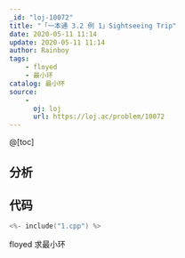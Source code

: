 ```yaml
---
_id: "loj-10072"
title: "「一本通 3.2 例 1」Sightseeing Trip"
date: 2020-05-11 11:14
update: 2020-05-11 11:14
author: Rainboy
tags:
    - floyed
    - 最小环
catalog: 最小环
source: 
    - 
      oj: loj
      url: https://loj.ac/problem/10072
---
```



@[toc]
## 分析



## 代码

```c
<%- include("1.cpp") %>
```

floyed 求最小环
